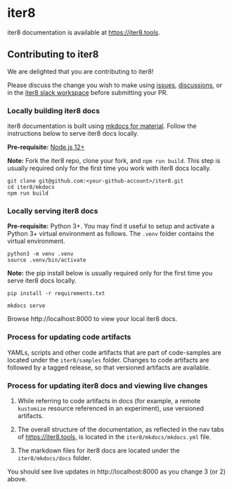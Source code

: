# iter8
iter8 documentation is available at https://iter8.tools.

## Contributing to iter8
We are delighted that you are contributing to iter8!

Please discuss the change you wish to make using [issues](https://github.com/iter8-tools/iter8/issues), [discussions](https://github.com/iter8-tools/iter8/discussions), or in the [iter8 slack workspace](https://iter8-tools.slack.com) before submitting your PR.

### Locally building iter8 docs
iter8 documentation is built using [mkdocs for material](https://squidfunk.github.io/mkdocs-material/). Follow the instructions below to serve iter8 docs locally.

**Pre-requisite:** [Node.js 12+](https://nodejs.org/en/)

**Note:** Fork the iter8 repo, clone your fork, and `npm run build`. This step is usually required only for the first time you work with iter8 docs locally.

```shell
git clone git@github.com:<your-github-account>/iter8.git
cd iter8/mkdocs
npm run build
```

### Locally serving iter8 docs

**Pre-requisite:** Python 3+. You may find it useful to setup and activate a Python 3+ virtual environment as follows. The `.venv` folder contains the virtual environment.

```shell
python3 -m venv .venv
source .venv/bin/activate
```

**Note:** the pip install below is usually required only for the first time you serve iter8 docs locally.

```shell
pip install -r requirements.txt
```

```shell
mkdocs serve
```

Browse http://localhost:8000 to view your local iter8 docs.

### Process for updating code artifacts
YAMLs, scripts and other code artifacts that are part of code-samples are located under the `iter8/samples` folder. Changes to code artifacts are followed by a tagged release, so that versioned artifacts are available.

### Process for updating iter8 docs and viewing live changes

1. While referring to code artifacts in docs (for example, a remote `kustomize` resource referenced in an experiment), use versioned artifacts.

2. The overall structure of the documentation, as reflected in the nav tabs of https://iter8.tools, is located in the `iter8/mkdocs/mkdocs.yml` file.

3. The markdown files for iter8 docs are located under the `iter8/mkdocs/docs` folder.

You should see live updates in http://localhost:8000 as you change 3 (or 2) above.